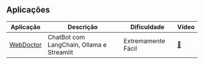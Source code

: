## Aplicações

| **Aplicação** | **Descrição**                                           | **Dificuldade**       | **Vídeo**                            |
|---------------|----------------------------------------------------------|------------------------|--------------------------------------|
| [WebDoctor](./app01/README.md) | ChatBot com LangChain, Ollama e Streamlit            | Extremamente Fácil  | [🔗](https://youtu.be/pQl9CYNqdPo)   |
